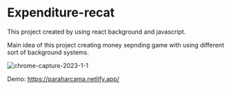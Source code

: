 # Expenditure-recat

This project created by using react background and javascript.

Main idea of this project creating money sepnding game with using different sort of background systems.

![chrome-capture-2023-1-1](https://user-images.githubusercontent.com/116838694/216041746-ede89481-55f5-4969-84c8-80a6c2b1e468.gif)


Demo: https://paraharcama.netlify.app/
